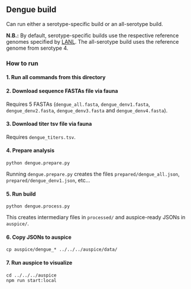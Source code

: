 ## Dengue build

Can run either a serotype-specific build or an all-serotype build.

**N.B.:** By default, serotype-specific builds use the respective reference genomes specified by [LANL](https://hfv.lanl.gov/content/sequence/HFV/GenomeMapper/GenomeMapper.html).
The all-serotype build uses the reference genome from serotype 4.

### How to run

#### 1. Run all commands from this directory

#### 2. Download sequence FASTAs file via fauna

Requires 5 FASTAs (`dengue_all.fasta`, `dengue_denv1.fasta`, `dengue_denv2.fasta`, `dengue_denv3.fasta` and `dengue_denv4.fasta`).

#### 3. Download titer tsv file via fauna

Requires `dengue_titers.tsv`.

#### 4. Prepare analysis
```
python dengue.prepare.py
```
Running `dengue.prepare.py` creates the files `prepared/dengue_all.json`, `prepared/dengue_denv1.json`, etc...

#### 5. Run build
```
python dengue.process.py
```
This creates intermediary files in `processed/` and auspice-ready JSONs in `auspice/`.

#### 6. Copy JSONs to auspice
```
cp auspice/dengue_* ../../../auspice/data/
```

#### 7. Run auspice to visualize
```
cd ../../../auspice
npm run start:local
```
